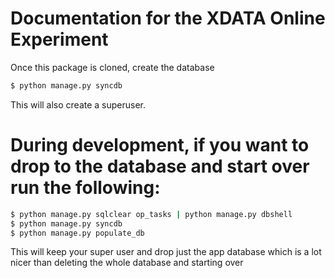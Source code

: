 # Documentation for the XDATA Online Experiment

Once this package is cloned, create the database

```bash
$ python manage.py syncdb
```

This will also create a superuser.


# During development, if you want to drop to the database and start over run the following:

```bash
$ python manage.py sqlclear op_tasks | python manage.py dbshell
$ python manage.py syncdb
$ python manage.py populate_db
```

This will keep your super user and drop just the app database which is a lot nicer than deleting the whole database and starting over